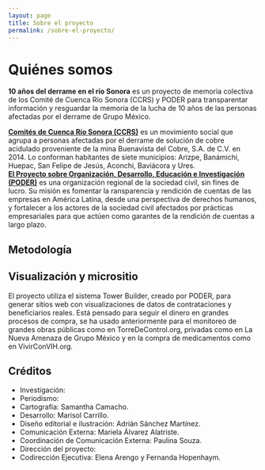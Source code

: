 ```yaml
---
layout: page
title: Sobre el proyecto
permalink: /sobre-el-proyecto/
---
```


# Quiénes somos

**10 años del derrame en el río Sonora** es un proyecto de memoria colectiva de los Comité de Cuenca Río Sonora (CCRS) y PODER para transparentar información y resguardar la memoria de la lucha de 10 años de las personas afectadas por el derrame de Grupo México.

[**Comités de Cuenca Río Sonora (CCRS)**](https://comitescuencariosonora.wordpress.com/) es un movimiento social que agrupa a personas afectadas por el derrame de solución de cobre acidulado proveniente de la mina Buenavista del Cobre, S.A. de C.V. en 2014. Lo conforman habitantes de siete municipios: Arizpe, Banámichi, Huepac, San Felipe de Jesús, Aconchi, Baviácora y Ures.  
[**El Proyecto sobre Organización, Desarrollo, Educación e Investigación (PODER)**](https://poderlatam.org/) es una organización regional de la sociedad civil, sin fines de lucro. Su misión es fomentar la ransparencia y rendición de cuentas de las empresas en América Latina, desde una perspectiva de derechos humanos, y fortalecer a los actores de la sociedad civil afectados por prácticas empresariales para que actúen como garantes de la rendición de cuentas a largo plazo.

## Metodología

## Visualización y micrositio

El proyecto utiliza el sistema Tower Builder, creado por PODER, para generar sitios web con visualizaciones de datos de contrataciones y beneficiarios reales. Está pensado para seguir el dinero en grandes procesos de compra, se ha usado anteriormente para el monitoreo de grandes obras públicas como en TorreDeControl.org, privadas como en La Nueva Amenaza de Grupo México y en la compra de medicamentos como en VivirConVIH.org.

## Créditos

-	Investigación:
-	Periodismo:
-	Cartografía: Samantha Camacho.
-	Desarrollo: Marisol Carrillo.
-	Diseño editorial e ilustración: Adrián Sánchez Martínez.
-	Comunicación Externa: Mariela Álvarez Alatriste.
-	Coordinación de Comunicación Externa: Paulina Souza.
-	Dirección del proyecto:
-	Codirección Ejecutiva: Elena Arengo y Fernanda Hopenhaym.
